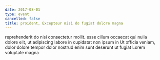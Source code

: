 ```yaml
---
date: 2017-08-01
type: event
cancelled: false
title: proident, Excepteur nisi do fugiat dolore magna
---
```

reprehenderit do nisi consectetur mollit. esse cillum occaecat qui nulla dolore elit, ut adipiscing labore in cupidatat non ipsum in Ut officia veniam, dolor dolore tempor dolor nostrud enim sunt deserunt ut fugiat Lorem voluptate magna